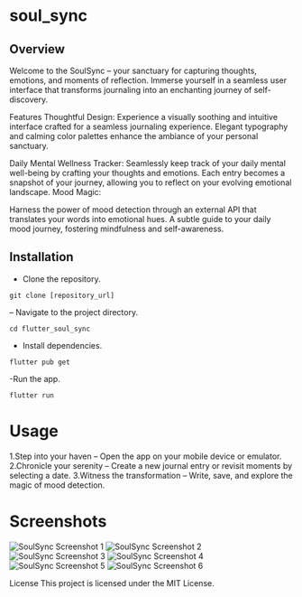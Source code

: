 # soul_sync
## Overview
Welcome to the SoulSync – your sanctuary for capturing thoughts, emotions, and moments of reflection. Immerse yourself in a seamless user interface that transforms journaling into an enchanting journey of self-discovery.

Features
Thoughtful Design:
Experience a visually soothing and intuitive interface crafted for a seamless journaling experience.
Elegant typography and calming color palettes enhance the ambiance of your personal sanctuary.

Daily Mental Wellness Tracker:
Seamlessly keep track of your daily mental well-being by crafting your thoughts and emotions.
Each entry becomes a snapshot of your journey, allowing you to reflect on your evolving emotional landscape.
Mood Magic:

Harness the power of mood detection through an external API that translates your words into emotional hues.
A subtle guide to your daily mood journey, fostering mindfulness and self-awareness.

## Installation
- Clone the repository.
```
git clone [repository_url]
```
– Navigate to the project directory.
```
cd flutter_soul_sync
```
- Install dependencies.
```
flutter pub get
```
-Run the app.
```
flutter run
```

# Usage
1.Step into your haven – Open the app on your mobile device or emulator.
2.Chronicle your serenity – Create a new journal entry or revisit moments by selecting a date.
3.Witness the transformation – Write, save, and explore the magic of mood detection.

# Screenshots

![SoulSync Screenshot 1](https://github.com/swas-kar/SoulSync/blob/main/lib/assets/screenshots/WhatsApp%20Image%202024-01-14%20at%204.18.03%20PM%20(1).jpeg)
![SoulSync Screenshot 2](https://github.com/swas-kar/SoulSync/blob/main/lib/assets/screenshots/WhatsApp%20Image%202024-01-14%20at%204.18.03%20PM.jpeg)
![SoulSync Screenshot 3](https://github.com/swas-kar/SoulSync/blob/main/lib/assets/screenshots/WhatsApp%20Image%202024-01-14%20at%204.18.04%20PM%20(1).jpeg)
![SoulSync Screenshot 4](https://github.com/swas-kar/SoulSync/blob/main/lib/assets/screenshots/WhatsApp%20Image%202024-01-14%20at%204.18.04%20PM.jpeg)
![SoulSync Screenshot 5](https://github.com/swas-kar/SoulSync/blob/main/lib/assets/screenshots/WhatsApp%20Image%202024-01-14%20at%204.18.10%20PM%20(1).jpeg)
![SoulSync Screenshot 6](https://github.com/swas-kar/SoulSync/blob/main/lib/assets/screenshots/WhatsApp%20Image%202024-01-14%20at%204.18.10%20PM.jpeg)



License
This project is licensed under the MIT License.
